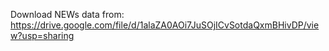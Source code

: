 Download NEWs data from: https://drive.google.com/file/d/1alaZA0AOi7JuSOjICvSotdaQxmBHivDP/view?usp=sharing

